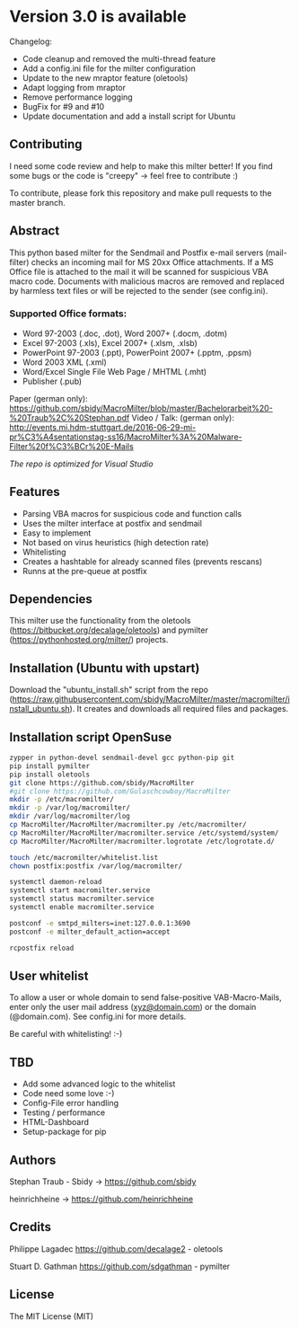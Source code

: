 # Version 3.0 is available
Changelog:
  - Code cleanup and removed the multi-thread feature
  - Add a config.ini file for the milter configuration 
  - Update to the new mraptor feature (oletools)
  - Adapt logging from mraptor
  - Remove performance logging
  - BugFix for #9 and #10
  - Update documentation and add a install script for Ubuntu

## Contributing
I need some code review and help to make this milter better! If you find some bugs or the code is "creepy" -> feel free to contribute :)

To contribute, please fork this repository and make pull requests to the master branch.
## Abstract
This python based milter for the Sendmail and Postfix e-mail servers (mail-filter) checks an incoming mail for MS 20xx Office attachments. If a MS Office file is attached to the mail it will be scanned for suspicious VBA macro code. Documents with malicious macros are removed and replaced by harmless text files or will be rejected to the sender (see config.ini).

### Supported Office formats:
- Word 97-2003 (.doc, .dot), Word 2007+ (.docm, .dotm)
- Excel 97-2003 (.xls), Excel 2007+ (.xlsm, .xlsb)
- PowerPoint 97-2003 (.ppt), PowerPoint 2007+ (.pptm, .ppsm)
- Word 2003 XML (.xml)
- Word/Excel Single File Web Page / MHTML (.mht)
- Publisher (.pub)

Paper (german only): https://github.com/sbidy/MacroMilter/blob/master/Bachelorarbeit%20-%20Traub%2C%20Stephan.pdf
Video / Talk: (german only): http://events.mi.hdm-stuttgart.de/2016-06-29-mi-pr%C3%A4sentationstag-ss16/MacroMilter%3A%20Malware-Filter%20f%C3%BCr%20E-Mails

*The repo is optimized for Visual Studio*
## Features
* Parsing VBA macros for suspicious code and function calls
* Uses the milter interface at postfix and sendmail
* Easy to implement
* Not based on virus heuristics (high detection rate)
* Whitelisting
* Creates a hashtable for already scanned files (prevents rescans)
* Runns at the pre-queue at postfix

## Dependencies
This milter use the functionality from the oletools (https://bitbucket.org/decalage/oletools) and pymilter (https://pythonhosted.org/milter/) projects.

## Installation (Ubuntu with upstart)
Download the "ubuntu_install.sh" script from the repo (https://raw.githubusercontent.com/sbidy/MacroMilter/master/macromilter/install_ubuntu.sh). It creates and downloads all required files and packages.
## Installation script OpenSuse
```bash
zypper in python-devel sendmail-devel gcc python-pip git
pip install pymilter
pip install oletools
git clone https://github.com/sbidy/MacroMilter
#git clone https://github.com/Gulaschcowboy/MacroMilter
mkdir -p /etc/macromilter/
mkdir -p /var/log/macromilter/
mkdir /var/log/macromilter/log
cp MacroMilter/MacroMilter/macromilter.py /etc/macromilter/
cp MacroMilter/MacroMilter/macromilter.service /etc/systemd/system/
cp MacroMilter/MacroMilter/macromilter.logrotate /etc/logrotate.d/

touch /etc/macromilter/whitelist.list
chown postfix:postfix /var/log/macromilter/

systemctl daemon-reload
systemctl start macromilter.service
systemctl status macromilter.service
systemctl enable macromilter.service

postconf -e smtpd_milters=inet:127.0.0.1:3690
postconf -e milter_default_action=accept

rcpostfix reload
```
## User whitelist
To allow a user or whole domain to send false-positive VAB-Macro-Mails, enter only the user mail address (xyz@domain.com) or the  domain (@domain.com). See config.ini for more details.

Be careful with whitelisting! :-)

## TBD
* Add some advanced logic to the whitelist
* Code need some love :-)
* Config-File error handling
* Testing / performance
* HTML-Dashboard
* Setup-package for pip

## Authors
Stephan Traub - Sbidy -> https://github.com/sbidy

heinrichheine -> https://github.com/heinrichheine

## Credits
Philippe Lagadec https://github.com/decalage2 - oletools

Stuart D. Gathman https://github.com/sdgathman - pymilter

## License
The MIT License (MIT)

